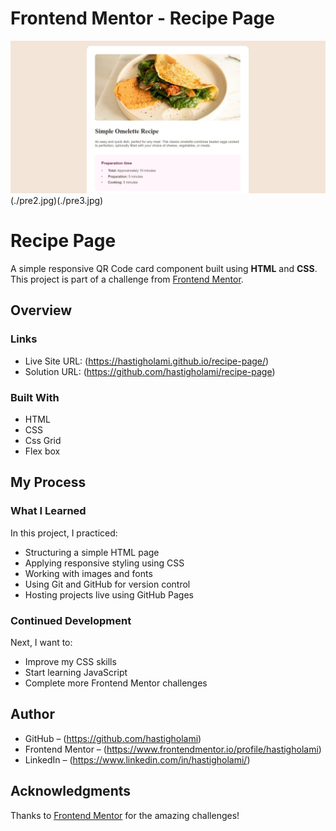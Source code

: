 # Frontend Mentor - Recipe Page

![Screenshot](./pre1.jpg)(./pre2.jpg)(./pre3.jpg)

# Recipe Page

A simple responsive QR Code card component built using **HTML** and **CSS**. This project is part of a challenge from [Frontend Mentor](https://www.frontendmentor.io).

## Overview

### Links

- Live Site URL: (https://hastigholami.github.io/recipe-page/)
- Solution URL: (https://github.com/hastigholami/recipe-page)

### Built With

- HTML
- CSS 
- Css Grid
- Flex box

## My Process

### What I Learned

In this project, I practiced:
- Structuring a simple HTML page
- Applying responsive styling using CSS
- Working with images and fonts
- Using Git and GitHub for version control
- Hosting projects live using GitHub Pages

### Continued Development

Next, I want to:
- Improve my CSS skills
- Start learning JavaScript
- Complete more Frontend Mentor challenges

## Author

- GitHub – (https://github.com/hastigholami)
- Frontend Mentor – (https://www.frontendmentor.io/profile/hastigholami)
- LinkedIn – (https://www.linkedin.com/in/hastigholami/)

## Acknowledgments

Thanks to [Frontend Mentor](https://www.frontendmentor.io) for the amazing challenges!
